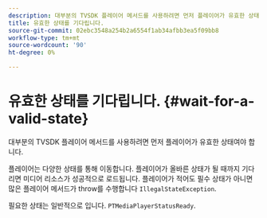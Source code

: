 ```yaml
---
description: 대부분의 TVSDK 플레이어 메서드를 사용하려면 먼저 플레이어가 유효한 상태여야 합니다.
title: 유효한 상태를 기다립니다.
source-git-commit: 02ebc3548a254b2a6554f1ab34afbb3ea5f09bb8
workflow-type: tm+mt
source-wordcount: '90'
ht-degree: 0%

---
```


# 유효한 상태를 기다립니다. {#wait-for-a-valid-state}

대부분의 TVSDK 플레이어 메서드를 사용하려면 먼저 플레이어가 유효한 상태여야 합니다.

플레이어는 다양한 상태를 통해 이동합니다. 플레이어가 올바른 상태가 될 때까지 기다리면 미디어 리소스가 성공적으로 로드됩니다. 플레이어가 적어도 필수 상태가 아니면 많은 플레이어 메서드가 throw를 수행합니다 `IllegalStateException`.

필요한 상태는 일반적으로 입니다. `PTMediaPlayerStatusReady`.
